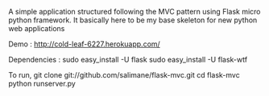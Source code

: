 A simple application structured following the MVC pattern using Flask micro python framework.
It basically here to be my base skeleton for new python web applications

Demo : http://cold-leaf-6227.herokuapp.com/

Dependencies :
    sudo easy_install -U flask
    sudo easy_install -U flask-wtf

To run,
    git clone git://github.com/salimane/flask-mvc.git
    cd flask-mvc
    python runserver.py
